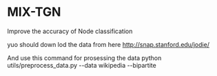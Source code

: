 # MIX-TGN
Improve the accuracy of Node classification
 
 
 yuo should down lod the data from here
 http://snap.stanford.edu/jodie/
 
 And use this command for prosessing the data 
 python utils/preprocess_data.py --data wikipedia --bipartite
